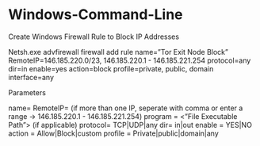 # Windows-Command-Line

Create Windows Firewall Rule to Block IP Addresses

Netsh.exe advfirewall firewall add rule name=”Tor Exit Node Block” RemoteIP=146.185.220.0/23, 146.185.220.1 - 146.185.221.254  protocol=any dir=in enable=yes action=block profile=private, public, domain interface=any

Parameters

name= <Name of the rule>
RemoteIP= <Public IP Address> (if more than one IP, seperate with comma or enter a range -> 146.185.220.1 - 146.185.221.254)
program = <”File Executable Path”> (if applicable)
protocol= TCP|UDP|any
dir= in|out 
enable = YES|NO
action = Allow|Block|custom
profile = Private|public|domain|any
